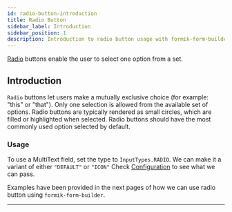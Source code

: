 ```yaml
---
id: radio-button-introduction
title: Radio Button
sidebar_label: Introduction
sidebar_position: 1
description: Introduction to radio button usage with formik-form-builder
---
```


[Radio](/docs/category/radio-button) buttons enable the user to select one option from a set.

## Introduction

`Radio` buttons let users make a mutually exclusive choice (for example: "this" or "that"). Only one selection is allowed from the available set of options. Radio buttons are typically rendered as small circles, which are filled or highlighted when selected. Radio buttons should have the most commonly used option selected by default.

### Usage

To use a MultiText field, set the type to `InputTypes.RADIO`.
We can make it a variant of either 	`"DEFAULT"` or `"ICON"`
Check [Configuration](/docs/getting-started/my-doc-configuration#fieldtype-structure) to see what we can pass.

Examples have been provided in the next pages of how we can use radio button using `formik-form-builder`.

---